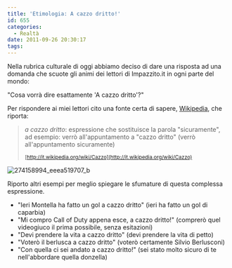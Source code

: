 ```yaml
---
title: 'Etimologia: A cazzo dritto!'
id: 655
categories:
  - Realtà
date: 2011-09-26 20:30:17
tags:
---
```


Nella rubrica culturale di oggi abbiamo deciso di dare una risposta ad una domanda che scuote gli animi dei lettori di Impazzito.it in ogni parte del mondo:

"Cosa vorrà dire esattamente 'A cazzo dritto'?"

Per rispondere ai miei lettori cito una fonte certa di sapere, [Wikipedia](http://it.wikipedia.org/), che riporta:
> _a cazzo dritto_: espressione che sostituisce la parola "sicuramente", ad esempio: verrò all'appuntamento a "cazzo dritto" (verrò all'appuntamento sicuramente)> 
> <small>[http://it.wikipedia.org/wiki/Cazzo](http://it.wikipedia.org/wiki/Cazzo)</small>

![](/sites/impazzito.it/uploads/2011/09/274158994_eeea519707_b.jpg "274158994_eeea519707_b")

Riporto altri esempi per meglio spiegare le sfumature di questa complessa espressione.

*   "Ieri Montella ha fatto un gol a cazzo dritto" (ieri ha fatto un gol di caparbia)
*   "Mi compro Call of Duty appena esce, a cazzo dritto!" (comprerò quel videogiuco il prima possibile, senza esitazioni)
*   "Devi prendere la vita a cazzo dritto" (devi prendere la vita di petto)
*   "Voterò il berlusca a cazzo dritto" (voterò certamente Silvio Berlusconi)
*   "Con quella ci sei andato a cazzo dritto!" (sei stato molto sicuro di te nell'abbordare quella donzella)